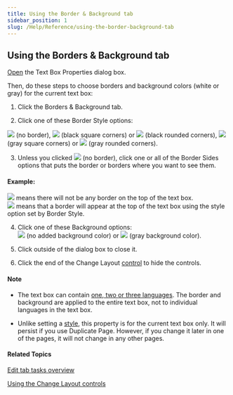 ```yaml
---
title: Using the Border & Background tab
sidebar_position: 1
slug: /Help/Reference/using-the-border-background-tab
---
```


## Using the Borders & Background tab

[Open](../../User_Interface/Dialog_boxes/Text_Box_Properties_dialog_box.md) the Text Box Properties dialog box.

Then, do these steps to choose borders and background colors (white or gray) for the current text box:

1.  Click the Borders & Background tab.
    
2.  Click one of these Border Style options:
    

![](/ref-docs-assets/images/Tasks/Edit_tasks/NoBorder.png) (no border), ![](/ref-docs-assets/images/Tasks/Edit_tasks/BlackSquareBorder.png) (black square corners) or ![](/ref-docs-assets/images/Tasks/Edit_tasks/RoundedBlackBorder.png) (black rounded corners), ![](/ref-docs-assets/images/Tasks/Edit_tasks/GraySquareBorder.png) (gray square corners) or ![](/ref-docs-assets/images/Tasks/Edit_tasks/GrayRoundedBorder.png) (gray rounded corners).

3.  Unless you clicked ![](/ref-docs-assets/images/Tasks/Edit_tasks/NoBorder.png) (no border), click one or all of the Border Sides options that puts the border or borders where you want to see them.
    

#### Example:

![](/ref-docs-assets/images/Tasks/Edit_tasks/NoTopBorder.png) means there will not be any border on the top of the text box.  
![](/ref-docs-assets/images/Tasks/Edit_tasks/YesTopBorder.png) means that a border will appear at the top of the text box using the style option set by Border Style.

4.  Click one of these Background options:  
    ![](/ref-docs-assets/images/Tasks/Edit_tasks/NoBorder.png) (no added background color) or ![](/ref-docs-assets/images/Tasks/Edit_tasks/GrayBackground.png) (gray background color).
    

5.  Click outside of the dialog box to close it.
    
6.  Click the end of the Change Layout [control](About_the_Change_Layout_controls.md) to hide the controls.
    

#### Note

-   The text box can contain [one, two or three languages](../../Concepts/Bilingual_or_trilingual_books.md). The border and background are applied to the entire text box, not to individual languages in the text box.
    
-   Unlike setting a [style](../../Concepts/Styles.md), this property is for the current text box only. It will persist if you use Duplicate Page. However, if you change it later in one of the pages, it will not change in any other pages.
    

#### Related Topics

[Edit tab tasks overview](Edit_tasks_overview.md)

[Using the Change Layout controls](About_the_Change_Layout_controls.md)